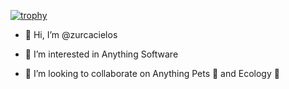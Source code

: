 [![trophy](https://github-profile-trophy.vercel.app/?username=zurcacielos&theme=flat)](https://github.com/ryo-ma/github-profile-trophy)

- 👋 Hi, I’m @zurcacielos

- 👀 I’m interested in Anything Software

- 💞️ I’m looking to collaborate on Anything Pets 🐶 and Ecology 🌱


